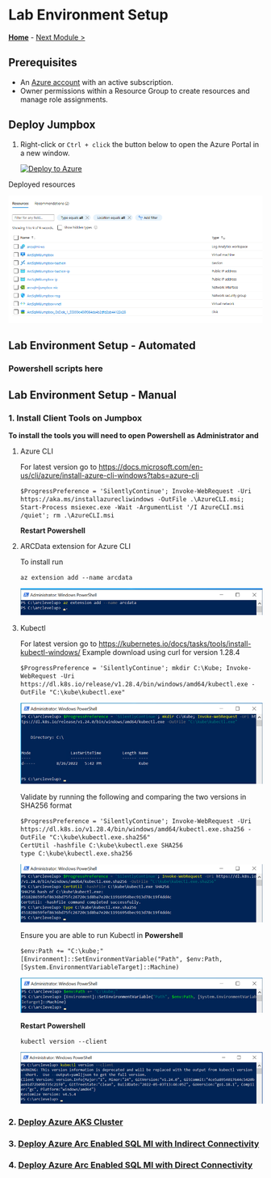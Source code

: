 # Lab Environment Setup

**[Home](../README.md)** - [Next Module >](../modules/aks-deployment.md)

## Prerequisites

* An [Azure account](https://azure.microsoft.com/free/) with an active subscription.
* Owner permissions within a Resource Group to create resources and manage role assignments.

## Deploy Jumpbox

1. Right-click or `Ctrl + click` the button below to open the Azure Portal in a new window.

    [![Deploy to Azure](https://aka.ms/deploytoazurebutton)](https://portal.azure.com/#create/Microsoft.Template/uri/https%3A%2F%2Fraw.githubusercontent.com%2FBobbyH49%2Fazurearcsqlmanagedinstance%2Fmain%2Ftemplates%2Fjumpbox.json)

Deployed resources

![lab-resources](media/lab-resources-1.png)


## Lab Environment Setup - Automated

### Powershell scripts here

## Lab Environment Setup - Manual

### 1.  Install Client Tools on Jumpbox

**To install the tools you will need to open Powershell as Administrator and**

1.  Azure CLI

    For latest version go to https://docs.microsoft.com/en-us/cli/azure/install-azure-cli-windows?tabs=azure-cli

    ```text
    $ProgressPreference = 'SilentlyContinue'; Invoke-WebRequest -Uri https://aka.ms/installazurecliwindows -OutFile .\AzureCLI.msi; Start-Process msiexec.exe -Wait -ArgumentList '/I AzureCLI.msi /quiet'; rm .\AzureCLI.msi
    ```

    **Restart Powershell**

2.  ARCData extension for Azure CLI

    To install run 
    ```text
    az extension add --name arcdata
    ```
    ![arc-data-extension-install](media/arc-data-extension-install.png)

3.  Kubectl
    
    For latest version go to https://kubernetes.io/docs/tasks/tools/install-kubectl-windows/
    Example download using curl for version 1.28.4 

    ```text
    $ProgressPreference = 'SilentlyContinue'; mkdir C:\Kube; Invoke-WebRequest -Uri https://dl.k8s.io/release/v1.28.4/bin/windows/amd64/kubectl.exe -OutFile "C:\kube\kubectl.exe"
    ```
    ![kubectl-install](media/kubectl-install.png)


    Validate by running the following and comparing the two versions in SHA256 format

    ```text
    $ProgressPreference = 'SilentlyContinue'; Invoke-WebRequest -Uri https://dl.k8s.io/v1.28.4/bin/windows/amd64/kubectl.exe.sha256 -OutFile "C:\kube\kubectl.exe.sha256"
    CertUtil -hashfile C:\kube\kubectl.exe SHA256
    type C:\kube\kubectl.exe.sha256
    ```
    ![kubectl-sha5](media/kubectl-sha5.png)

    Ensure you are able to run Kubectl in **Powershell**

    ```text
    $env:Path += "C:\kube;"
    [Environment]::SetEnvironmentVariable("Path", $env:Path, [System.EnvironmentVariableTarget]::Machine)
    ```
    ![kubectl-path](media/kubectl-path.png)

    **Restart Powershell**

    ```text
    kubectl version --client
    ```
    ![kubectl-version](media/kubectl-version.png)


### 2. [Deploy Azure AKS Cluster](./aks-deployment.md)
### 3. [Deploy Azure Arc Enabled SQL MI with Indirect Connectivity](./indirect.md)
### 4. [Deploy Azure Arc Enabled SQL MI with Direct Connectivity](./direct.md)
